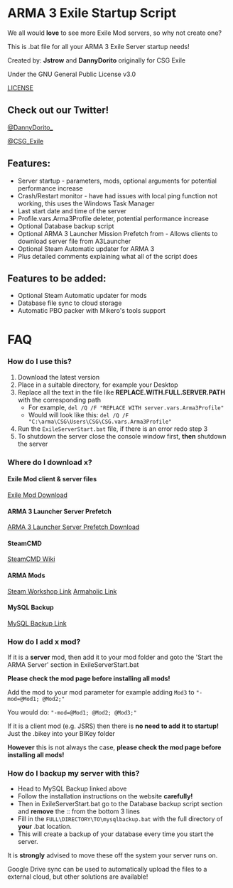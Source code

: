 # ARMA 3 Exile Startup Script
We all would **love** to see more Exile Mod servers, so why not create one?

This is .bat file for all your ARMA 3 Exile Server startup needs!

Created by: **Jstrow** and **DannyDorito** originally for CSG Exile

Under the GNU General Public License v3.0

[LICENSE](https://github.com/DannyDorito/Exile-Server-Startup/blob/master/LICENSE)

## Check out our Twitter!
[@DannyDorito_](https://twitter.com/DannyDorito_)

[@CSG_Exile](https://twitter.com/CSG_Exile)

## Features:
* Server startup - parameters, mods, optional arguments for potential performance increase
* Crash/Restart monitor - have had issues with local ping function not working, this uses the Windows Task Manager
* Last start date and time of the server
* Profile.vars.Arma3Profile deleter, potential performance increase
* Optional Database backup script
* Optional ARMA 3 Launcher Mission Prefetch from  - Allows clients to download server file from A3Launcher
* Optional Steam Automatic updater for ARMA 3
* Plus detailed comments explaining what all of the script does

## Features to be added:
* Optional Steam Automatic updater for mods
* Database file sync to cloud storage
* Automatic PBO packer with Mikero's tools support

# FAQ

### How do I use this?
1. Download the latest version
2. Place in a suitable directory, for example your Desktop
3. Replace all the text in the file like **REPLACE.WITH.FULL.SERVER.PATH** with the corresponding path
   - For example, ``del /Q /F "REPLACE WITH server.vars.Arma3Profile"``
   - Would will look like this: ``del /Q /F "C:\arma\CSG\Users\CSG\CSG.vars.Arma3Profile"``
4. Run the ``ExileServerStart.bat`` file, if there is an error redo step 3
5. To shutdown the server close the console window first, **then** shutdown the server

### Where do I download x?

#### Exile Mod client & server files

[Exile Mod Download](http://www.exilemod.com/downloads)

#### ARMA 3 Launcher Server Prefetch

[ARMA 3 Launcher Server Prefetch Download](https://a3.launcher.eu/MissionPrefetchServer.zip)

#### SteamCMD

[SteamCMD Wiki](https://developer.valvesoftware.com/wiki/SteamCMD)

#### ARMA Mods

[Steam Workshop Link](https://developer.valvesoftware.com/wiki/SteamCMD)
[Armaholic Link](http://www.armaholic.com)

#### MySQL Backup

[MySQL Backup Link](https://www.redolive.com/utah-web-designers-blog/automated-mysql-backup-for-windows)

### How do I add x mod?
If it is a **server** mod, then add it to your mod folder and goto the 'Start the ARMA Server' section in ExileServerStart.bat

**Please check the mod page before installing all mods!**

Add the mod to your mod parameter for example adding ``Mod3`` to ``"-mod=@Mod1; @Mod2;"``

You would do:
``"-mod=@Mod1; @Mod2; @Mod3;"``

If it is a client mod (e.g. JSRS) then there is **no need to add it to startup!** Just the .bikey into your BIKey folder

**However** this is not always the case, **please check the mod page before installing all mods!**

### How do I backup my server with this?

* Head to MySQL Backup linked above
* Follow the installation instructions on the website **carefully!**
* Then in ExileServerStart.bat go to the Database backup script section and **remove** the :: from the bottom 3 lines
* Fill in the ``FULL\DIRECTORY\TO\mysqlbackup.bat`` with the full directory of **your** .bat location.
* This will create a backup of your database every time you start the server.

It is **strongly** advised to move these off the system your server runs on.

Google Drive sync can be used to automatically upload the files to a external cloud, but other solutions are available!

